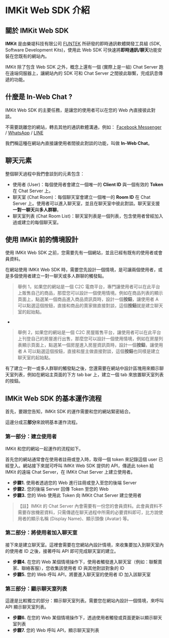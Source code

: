 
# IMKit Web SDK 介紹


## 關於 IMKit Web SDK

**IMKit** 是由樂堤科技有限公司 [FUNTEK](https://funtek.co) 所研發的即時通訊軟體開發工具組 (SDK, Software Development Kits)，使用此 Web SDK 可快速將**即時通訊/聊天**功能安裝在您既有的網站內。

IMKit 除了包含 Web SDK 之外，概念上還有一個 (實際上是一組) Chat Server 跑在遠端伺服器上，讓網站內的 SDK 可和 Chat Server 之間彼此聯繫，完成訊息傳遞的功能。

## 什麼是 In-Web Chat ?

IMKit Web SDK 的主要任務，是讓您的使用者可以在您的 Web 內直接彼此對談。

不需要跳離您的網站，轉去其他的通訊軟體溝通，例如： [Facebook Messenger](https://www.messenger.com) / [WhatsApp](https://www.whatsapp.com) / [LINE](https://line.me/)

我們稱這種在網站內直接讓使用者間彼此對談的功能，叫做 **In-Web Chat**。

## 聊天元素

整個聊天過程中我們會談到的元素包含：

- 使用者 (User)：每個使用者會建立一個唯一的 **Client ID** 與一個有效的 **Token** 在 Chat Server 上。
-  聊天室 (Chat Room)：每個聊天室會建立一個唯一的 **Room ID** 在 Chat Server 上。使用者可以進入聊天室，並且在聊天室中彼此對談。聊天室支援 **一對一聊天**與**多人群聊**。
- 聊天室列表 (Chat Room List)：聊天室列表是一個列表，包含使用者曾經加入過或建立的每個聊天室。

## 使用 IMKit 前的情境設計

使用 IMKit Web SDK 之前，您需要先有一個網站，並且已經有既有的使用者或會員資料。

在網站使用 IMKit Web SDK 時，需要您先設計一個情境，是可讓兩個使用者，或是多個使用者建立一對一聊天或多人群聊的觸發點。

> 舉例 1，如果您的網站是一個 C2C 電商平台，專門讓使用者可以在此平台上販售自己的商品，那麼您可以設計一個使用情境。例如在商品列表的顯示頁面上，點選某一個商品進入商品資訊頁時，設計一個**按鈕**，讓使用者 A 可以點選這個按鈕，直接和商品的賣家做直接對談，這個**按鈕**就是建立聊天室的起始點。

-

> 舉例 2，如果您的網站是一個 C2C 房屋販售平台，讓使用者可以在此平台上刊登自己的房屋進行出售，那麼您可以設計一個使用情境，例如在房屋列表顯示頁面上，點選某一個房屋進入房屋資訊頁時，設計一個**按鈕**，讓使用者 A 可以點選這個按鈕，直接和屋主做直接對談，這個**按鈕**也同樣是建立聊天室的起始點。

有了建立一對一或多人群聊的觸發點之後，您還需要在網站中設計區塊用來顯示聊天室列表，例如在網站主頁面的下方 tab bar 上，建立一個 tab 來放置聊天室列表的按鈕。

## IMKit Web SDK 的基本運作流程

首先，要跟您告知，IMKit SDK 的運作需要和您的網站緊密結合。

這邊分成**三部分**來說明基本運作流程。

### 第一部分：建立使用者

IMKit 和您的網站一起運作的流程如下。

首先您的網站通常會在使用者註冊或登入時，取得一個 token 來記錄這個 user 已經登入。網站接下來就可呼叫 IMKit Web SDK 提供的 API，傳遞此 token 給 IMKit 的遠端 Chat Server，在 IMKit Chat Server 上建立使用者。

- **步驟1.** 使用者透過您的 Web 進行註冊或登入至您的後端 Server 
- **步驟2.** 您的後端 Server 回傳 Token 至您的 Web 
- **步驟3.** 您的 Web 使用此 Token 向 IMKit Chat Server 建立使用者

>【註】IMKit 的 Chat Server 內會需要有一份您的會員資料。此會員資料不需要存放機密資料，只需傳遞在聊天過程中所需的必要資料即可，比方說使用者的顯示名稱 (Display Name)、顯示頭像 (Avatar) 等。

### 第二部分：將使用者加入聊天室

接下來是建立聊天室。這裡會需要在您網站內設計情境，來收集要加入到聊天室內的使用者 ID 之後，接著呼叫 API 即可完成聊天室的建立。

- **步驟4.** 在您的 Web 某個情境操作下，使用者觸發進入聊天室（例如：聯繫賣家、聯絡客服），您收集該使用者 ID 與其他對談對象的 ID
- **步驟5.** 您的 Web 呼叫 API，將要進入聊天室的使用者 ID 加入該聊天室

### 第三部分：顯示聊天室列表

這邊是比較獨立的部分：顯示聊天室列表。需要您在網站內設計一個情境，來呼叫 API 顯示聊天室列表。

- **步驟6.** 在您的 Web 某個情境操作下，透過使用者觸發或頁面更新以顯示聊天室列表
- **步驟7.** 您的 Web 呼叫 API，顯示聊天室列表
                                                               
